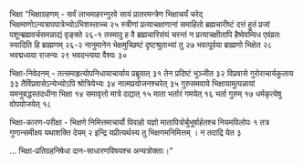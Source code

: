 भिक्षा						"भिक्षाग्रहणम् - सर्वं लाभमाहरन्गुरवे सायं प्रातरमन्त्रेण भिक्षाचर्यं चरेद् भिक्षमाणोऽन्यत्रापपात्रेभ्योऽभिशस्ताच्च २५ स्त्रीणां प्रत्याचक्षाणानां समाहितो ब्रह्मचारीष्टं दत्तं हुतं प्रजां पशून्ब्रह्मवर्चसमन्नाद्यं वृङ्क्ते २६-१ तस्मादु ह वै ब्रह्मचारिसंघं चरन्तं न प्रत्याचक्षीतापि हैष्वेवम्विध एवंव्रतः स्यादिति हि ब्राह्मणम् २६-२ नानुमानेन भेक्षमुच्छिष्टं दृष्टश्रुताभ्यां तु २७ 
भवत्पूर्वया ब्राह्मणो भिक्षेत २८ भवद्मध्यया राजन्यः २९ भवदन्त्यया वैश्यः ३० 

भिक्षा-निवेदनम् - तत्समाहृत्योपनिधायाचार्याय प्रब्रूयात् ३१ तेन प्रदिष्टं भुञ्जीत ३२ विप्रवासे गुरोराचार्यकुलाय ३३ तैर्विप्रवासेऽन्येभ्योऽपि श्रोत्रियेभ्यः ३४ नात्मप्रयोजनश्चरेत् ३५
गुरुसमवाये भिक्षायामुत्पन्नायां यमनुबद्धस्तदधीना भिक्षा १४ समावृत्तो मात्रे दद्यात् १५ माता भर्तारं गमयेत् १६ भर्ता गुरुम् १७ धर्मकृत्येषु वोपयोजयेत् १८ 

भिक्षा-कारण-परीक्षा - भिक्षणे निमित्तमाचार्यो विवाहो यज्ञो मातापित्रोर्बुभूर्षार्हतश्च नियमविलोपः १ तत्र गुणान्समीक्ष्य यथाशक्ति देयम् २ इन्द्रि यप्रीत्यर्थस्य तु भिक्षणमनिमित्तम् । न तदाद्रि येत ३

… भिक्षा-प्रतिग्रहनिषेधा दान-साधारणविषयश्च अन्यत्रोक्ताः।"
